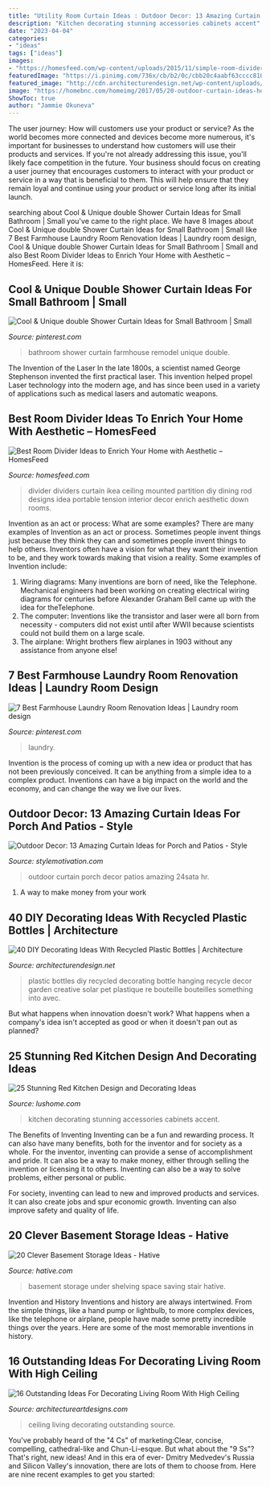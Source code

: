 ```yaml
---
title: "Utility Room Curtain Ideas : Outdoor Decor: 13 Amazing Curtain Ideas For Porch And Patios"
description: "Kitchen decorating stunning accessories cabinets accent"
date: "2023-04-04"
categories:
- "ideas"
tags: ["ideas"]
images:
- "https://homesfeed.com/wp-content/uploads/2015/11/simple-room-divider-idea-design-in-dining-room-madeof-stripe-patterned-black-and-white-curtain-and-wooden-floor-and-small-cabinet.jpg"
featuredImage: "https://i.pinimg.com/736x/cb/b2/0c/cbb20c4aabf63cccc810e4848cae52b0.jpg"
featured_image: "http://cdn.architecturendesign.net/wp-content/uploads/2014/09/DIY-Plastic-Bottles-ideas-20.jpg"
image: "https://homebnc.com/homeimg/2017/05/20-outdoor-curtain-ideas-homebnc.jpg"
ShowToc: true
author: "Jammie Okuneva"
---
```



The user journey: How will customers use your product or service?
As the world becomes more connected and devices become more numerous, it's important for businesses to understand how customers will use their products and services. If you're not already addressing this issue, you'll likely face competition in the future.
Your business should focus on creating a user journey that encourages customers to interact with your product or service in a way that is beneficial to them. This will help ensure that they remain loyal and continue using your product or service long after its initial launch.

	

		
searching about Cool &amp; Unique double Shower Curtain Ideas for Small Bathroom | Small you've came to the right place. We have 8 Images about Cool &amp; Unique double Shower Curtain Ideas for Small Bathroom | Small like 7 Best Farmhouse Laundry Room Renovation Ideas | Laundry room design, Cool &amp; Unique double Shower Curtain Ideas for Small Bathroom | Small and also Best Room Divider Ideas to Enrich Your Home with Aesthetic – HomesFeed. Here it is:
		
    
## Cool &amp; Unique Double Shower Curtain Ideas For Small Bathroom | Small

<img loading=lazy src="https://i.pinimg.com/736x/19/06/ea/1906ea67e86f1cc61191d0062fb3f4c9.jpg" onerror="this.onerror=null;this.src='https://tse1.mm.bing.net/th?id=OIP.gyw91V60VuAwoMXy5ZmOTQHaLH&amp;pid=15.1';" alt="Cool &amp; Unique double Shower Curtain Ideas for Small Bathroom | Small">

_Source: pinterest.com_

>bathroom shower curtain farmhouse remodel unique double. 

	

The Invention of the Laser
In the late 1800s, a scientist named George Stephenson invented the first practical laser. This invention helped propel Laser technology into the modern age, and has since been used in a variety of applications such as medical lasers and automatic weapons.

    
## Best Room Divider Ideas To Enrich Your Home With Aesthetic – HomesFeed

<img loading=lazy src="https://homesfeed.com/wp-content/uploads/2015/11/simple-room-divider-idea-design-in-dining-room-madeof-stripe-patterned-black-and-white-curtain-and-wooden-floor-and-small-cabinet.jpg" onerror="this.onerror=null;this.src='https://tse1.mm.bing.net/th?id=OIP.4rtB4FTYZ6gmYBRcvlB9-wHaJ8&amp;pid=15.1';" alt="Best Room Divider Ideas to Enrich Your Home with Aesthetic – HomesFeed">

_Source: homesfeed.com_

>divider dividers curtain ikea ceiling mounted partition diy dining rod designs idea portable tension interior decor enrich aesthetic down rooms. 

	

Invention as an act or process: What are some examples?
There are many examples of Invention as an act or process. Sometimes people invent things just because they think they can and sometimes people invent things to help others. Inventors often have a vision for what they want their invention to be, and they work towards making that vision a reality. Some examples of Invention include: 
1) Wiring diagrams: Many inventions are born of need, like the Telephone. Mechanical engineers had been working on creating electrical wiring diagrams for centuries before Alexander Graham Bell came up with the idea for theTelephone.
2) The computer: Inventions like the transistor and laser were all born from necessity - computers did not exist until after WWII because scientists could not build them on a large scale.
3) The airplane: Wright brothers flew airplanes in 1903 without any assistance from anyone else!

    
## 7 Best Farmhouse Laundry Room Renovation Ideas | Laundry Room Design

<img loading=lazy src="https://i.pinimg.com/736x/cb/b2/0c/cbb20c4aabf63cccc810e4848cae52b0.jpg" onerror="this.onerror=null;this.src='https://tse1.mm.bing.net/th?id=OIP.lrcRqPZAzaU0zKLSbkVH0gHaLe&amp;pid=15.1';" alt="7 Best Farmhouse Laundry Room Renovation Ideas | Laundry room design">

_Source: pinterest.com_

>laundry. 

	

Invention is the process of coming up with a new idea or product that has not been previously conceived. It can be anything from a simple idea to a complex product. Inventions can have a big impact on the world and the economy, and can change the way we live our lives.

    
## Outdoor Decor: 13 Amazing Curtain Ideas For Porch And Patios - Style

<img loading=lazy src="https://homebnc.com/homeimg/2017/05/20-outdoor-curtain-ideas-homebnc.jpg" onerror="this.onerror=null;this.src='https://tse2.mm.bing.net/th?id=OIP.KMPhICz1mjYEUgDb7aLndgHaLI&amp;pid=15.1';" alt="Outdoor Decor: 13 Amazing Curtain Ideas for Porch and Patios - Style">

_Source: stylemotivation.com_

>outdoor curtain porch decor patios amazing 24sata hr. 

	

1. A way to make money from your work

    
## 40 DIY Decorating Ideas With Recycled Plastic Bottles | Architecture

<img loading=lazy src="http://cdn.architecturendesign.net/wp-content/uploads/2014/09/DIY-Plastic-Bottles-ideas-20.jpg" onerror="this.onerror=null;this.src='https://tse2.mm.bing.net/th?id=OIP.O4khexyC2Pp1s2suZsFxdQHaJ5&amp;pid=15.1';" alt="40 DIY Decorating Ideas With Recycled Plastic Bottles | Architecture">

_Source: architecturendesign.net_

>plastic bottles diy recycled decorating bottle hanging recycle decor garden creative solar pet plastique re bouteille bouteilles something into avec. 

	

But what happens when innovation doesn't work? What happens when a company's idea isn't accepted as good or when it doesn't pan out as planned?

    
## 25 Stunning Red Kitchen Design And Decorating Ideas

<img loading=lazy src="https://www.lushome.com/wp-content/uploads/2014/05/red-kitchen-design-decorating-ideas-15.jpg" onerror="this.onerror=null;this.src='https://tse1.mm.bing.net/th?id=OIP.Jx8lOaFIV1f6qYJ0fcDyRwHaJ4&amp;pid=15.1';" alt="25 Stunning Red Kitchen Design and Decorating Ideas">

_Source: lushome.com_

>kitchen decorating stunning accessories cabinets accent. 

	

The Benefits of Inventing
Inventing can be a fun and rewarding process. It can also have many benefits, both for the inventor and for society as a whole.
For the inventor, inventing can provide a sense of accomplishment and pride. It can also be a way to make money, either through selling the invention or licensing it to others. Inventing can also be a way to solve problems, either personal or public.

For society, inventing can lead to new and improved products and services. It can also create jobs and spur economic growth. Inventing can also improve safety and quality of life.

    
## 20 Clever Basement Storage Ideas - Hative

<img loading=lazy src="https://hative.com/wp-content/uploads/2014/05/basement-storage-ideas/8-under-stair-space-saving-shelving.jpg" onerror="this.onerror=null;this.src='https://tse1.mm.bing.net/th?id=OIP.5Okxy6-XP6dIGwwWUNT-YgHaL3&amp;pid=15.1';" alt="20 Clever Basement Storage Ideas - Hative">

_Source: hative.com_

>basement storage under shelving space saving stair hative. 

	

Invention and History
Inventions and history are always intertwined. From the simple things, like a hand pump or lightbulb, to more complex devices, like the telephone or airplane, people have made some pretty incredible things over the years. Here are some of the most memorable inventions in history.

    
## 16 Outstanding Ideas For Decorating Living Room With High Ceiling

<img loading=lazy src="https://www.architectureartdesigns.com/wp-content/uploads/2017/05/15-1-630x946.jpg" onerror="this.onerror=null;this.src='https://tse2.mm.bing.net/th?id=OIP.2fdrzaxii0G4N_xq-Y6ojgHaLH&amp;pid=15.1';" alt="16 Outstanding Ideas For Decorating Living Room With High Ceiling">

_Source: architectureartdesigns.com_

>ceiling living decorating outstanding source. 

	

You've probably heard of the "4 Cs" of marketing:Clear, concise, compelling, cathedral-like and Chun-Li-esque. But what about the "9 Ss"? That's right, new ideas! And in this era of ever- Dmitry Medvedev's Russia and Silicon Valley's innovation, there are lots of them to choose from. Here are nine recent examples to get you started: 

